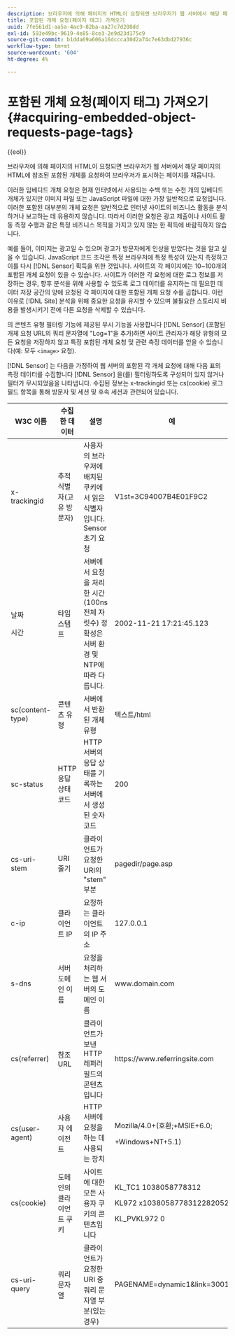 ```yaml
---
description: 브라우저에 의해 페이지의 HTML이 요청되면 브라우저가 웹 서버에서 해당 페이지의 HTML에 참조된 포함된 개체를 요청하여 브라우저가 표시하는 페이지를 채웁니다.
title: 포함된 개체 요청(페이지 태그) 가져오기
uuid: 7fe561d1-aa5a-4ac9-82ba-aa27c7d208dd
exl-id: 593e49bc-9619-4e85-8ce3-2e9d23d175c9
source-git-commit: b1dda69a606a16dccca30d2a74c7e63dbd27936c
workflow-type: tm+mt
source-wordcount: '604'
ht-degree: 4%

---
```


# 포함된 개체 요청(페이지 태그) 가져오기{#acquiring-embedded-object-requests-page-tags}

{{eol}}

브라우저에 의해 페이지의 HTML이 요청되면 브라우저가 웹 서버에서 해당 페이지의 HTML에 참조된 포함된 개체를 요청하여 브라우저가 표시하는 페이지를 채웁니다.

이러한 임베디드 개체 요청은 현재 인터넷에서 사용되는 수백 또는 수천 개의 임베디드 개체가 있지만 이미지 파일 또는 JavaScript 파일에 대한 가장 일반적으로 요청입니다. 이러한 포함된 대부분의 개체 요청은 일반적으로 인터넷 사이트의 비즈니스 활동을 분석하거나 보고하는 데 유용하지 않습니다. 따라서 이러한 요청은 광고 제출이나 사이트 활동 측정 수행과 같은 특정 비즈니스 목적을 가지고 있지 않는 한 획득에 바람직하지 않습니다.

예를 들어, 이미지는 광고일 수 있으며 광고가 방문자에게 인상을 받았다는 것을 알고 싶을 수 있습니다. JavaScript 코드 조각은 특정 브라우저에 특정 특성이 있는지 측정하고 이를 다시 [!DNL Sensor] 획득을 위한 것입니다. 사이트의 각 페이지에는 10~100개의 포함된 개체 요청이 있을 수 있습니다. 사이트가 이러한 각 요청에 대한 로그 정보를 저장하는 경우, 향후 분석을 위해 사용할 수 있도록 로그 데이터를 유지하는 데 필요한 데이터 저장 공간의 양에 요청된 각 페이지에 대한 포함된 개체 요청 수를 곱합니다. 이런 이유로 [!DNL Site] 분석을 위해 중요한 요청을 유지할 수 있으며 불필요한 스토리지 비용을 발생시키기 전에 다른 요청을 삭제할 수 있습니다.

의 콘텐츠 유형 필터링 기능에 제공된 무시 기능을 사용합니다 [!DNL Sensor] (포함된 개체 요청 URL의 쿼리 문자열에 &quot;Log=1&quot;을 추가)하면 사이트 관리자가 해당 유형의 모든 요청을 저장하지 않고 특정 포함된 개체 요청 및 관련 측정 데이터를 얻을 수 있습니다(예: 모두 `<image>` 요청).

[!DNL Sensor] 는 다음을 가정하여 웹 서버의 포함된 각 개체 요청에 대해 다음 표의 측정 데이터를 수집합니다 [!DNL Sensor] 을(를) 필터링하도록 구성되어 있지 않거나 필터가 무시되었음을 나타냅니다. 수집된 정보는 x-trackingid 또는 cs(cookie) 로그 필드 항목을 통해 방문자 및 세션 및 후속 세션과 관련되어 있습니다.

<table id="table_11BE08A798E743EC8E76F738F0CE5884">
 <thead>
  <tr>
   <th colname="col1" class="entry"> W3C 이름 </th>
   <th colname="col2" class="entry"> 수집한 데이터 </th>
   <th colname="col3" class="entry"> 설명 </th>
   <th colname="col4" class="entry"> 예 </th>
  </tr>
 </thead>
 <tbody>
  <tr>
   <td colname="col1"> x-trackingid </td>
   <td colname="col2"> 추적 식별자(고유 방문자) </td>
   <td colname="col3"> 사용자의 브라우저에 배치된 쿠키에서 읽은 식별자입니다. <span class="wintitle"> Sensor </span> 초기 요청 </td>
   <td colname="col4"> V1st=3C94007B4E01F9C2 </td>
  </tr>
  <tr>
   <td colname="col1"> <p>날짜 </p> <p>시간 </p> </td>
   <td colname="col2"> 타임스탬프 </td>
   <td colname="col3"> 서버에서 요청을 처리한 시간(100ns 전체 자릿수) 정확성은 서버 환경 및 NTP에 따라 다릅니다. </td>
   <td colname="col4"> 2002-11-21 17:21:45.123 </td>
  </tr>
  <tr>
   <td colname="col1"> sc(content-type) </td>
   <td colname="col2"> 콘텐츠 유형 </td>
   <td colname="col3"> 서버에서 반환된 개체 유형 </td>
   <td colname="col4"> 텍스트/html </td>
  </tr>
  <tr>
   <td colname="col1"> sc-status </td>
   <td colname="col2"> HTTP 응답 상태 코드 </td>
   <td colname="col3"> HTTP 서버의 응답 상태를 기록하는 서버에서 생성된 숫자 코드 </td>
   <td colname="col4"> 200 </td>
  </tr>
  <tr>
   <td colname="col1"> cs-uri-stem </td>
   <td colname="col2"> URI 줄기 </td>
   <td colname="col3"> 클라이언트가 요청한 URI의 "stem" 부분 </td>
   <td colname="col4"> pagedir/page.asp </td>
  </tr>
  <tr>
   <td colname="col1"> c-ip </td>
   <td colname="col2"> 클라이언트 IP </td>
   <td colname="col3"> 요청하는 클라이언트의 IP 주소 </td>
   <td colname="col4"> 127.0.0.1 </td>
  </tr>
  <tr>
   <td colname="col1"> s-dns </td>
   <td colname="col2"> 서버 도메인 이름 </td>
   <td colname="col3"> 요청을 처리하는 웹 서버의 도메인 이름 </td>
   <td colname="col4"> <span class="filepath"> www.domain.com </span> </td>
  </tr>
  <tr>
   <td colname="col1"> cs(referrer) </td>
   <td colname="col2"> 참조 URL </td>
   <td colname="col3"> 클라이언트가 보낸 HTTP 레퍼러 필드의 콘텐츠입니다 </td>
   <td colname="col4"> <span class="filepath"> https://www.referringsite.com </span> </td>
  </tr>
  <tr>
   <td colname="col1"> cs(user-agent) </td>
   <td colname="col2"> 사용자 에이전트 </td>
   <td colname="col3"> HTTP 서버에 요청을 하는 데 사용되는 장치 </td>
   <td colname="col4"> <p>Mozilla/4.0+(호환;+MSIE+6.0; </p> <p>+Windows+NT+5.1) </p> </td>
  </tr>
  <tr>
   <td colname="col1"> cs(cookie) </td>
   <td colname="col2"> 도메인의 클라이언트 쿠키 </td>
   <td colname="col3"> 사이트에 대한 모든 사용자 쿠키의 콘텐츠입니다 </td>
   <td colname="col4"> <p>KL_TC1 1038058778312 </p> <p>KL972 x1038058778312282052 </p> <p>KL_PVKL972 0 </p> </td>
  </tr>
  <tr>
   <td colname="col1"> cs-uri-query </td>
   <td colname="col2"> 쿼리 문자열 </td>
   <td colname="col3"> 클라이언트가 요청한 URI 중 쿼리 문자열 부분(있는 경우) </td>
   <td colname="col4"> PAGENAME=dynamic1&amp;link=3001 </td>
  </tr>
 </tbody>
</table>
